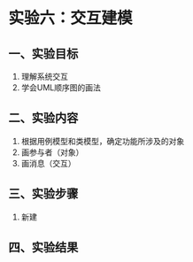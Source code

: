 # 实验六：交互建模

## 一、实验目标

1. 理解系统交互
2. 学会UML顺序图的画法

## 二、实验内容

1. 根据用例模型和类模型，确定功能所涉及的对象
2. 画参与者（对象）
3. 画消息（交互）

## 三、实验步骤

1. 新建

## 四、实验结果

